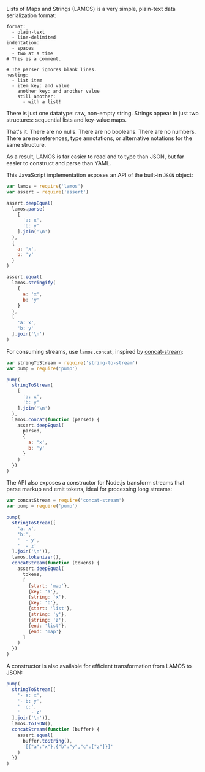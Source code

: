Lists of Maps and Strings (LAMOS) is a very simple, plain-text data serialization format:

```lamos
format:
  - plain-text
  - line-delimited
indentation:
  - spaces
  - two at a time
# This is a comment.

# The parser ignores blank lines.
nesting:
  - list item
  - item key: and value
    another key: and another value
    still another:
      - with a list!
```

There is just one datatype: raw, non-empty string.  Strings appear in just two structures: sequential lists and key-value maps.

That's it.  There are no nulls.  There are no booleans.  There are no numbers.  There are no references, type annotations, or alternative notations for the same structure.

As a result, LAMOS is far easier to read and to type than JSON, but far easier to construct and parse than YAML.

This JavaScript implementation exposes an API of the built-in `JSON` object:

```javascript
var lamos = require('lamos')
var assert = require('assert')

assert.deepEqual(
  lamos.parse(
    [
      'a: x',
      'b: y'
    ].join('\n')
  ),
  {
    a: 'x',
    b: 'y'
  }
)

assert.equal(
  lamos.stringify(
    {
      a: 'x',
      b: 'y'
    }
  ),
  [
    'a: x',
    'b: y'
  ].join('\n')
)
```

For consuming streams, use `lamos.concat`, inspired by [concat-stream](https://www.npmjs.com/package/concat-stream):

```javascript
var stringToStream = require('string-to-stream')
var pump = require('pump')

pump(
  stringToStream(
    [
      'a: x',
      'b: y'
    ].join('\n')
  ),
  lamos.concat(function (parsed) {
    assert.deepEqual(
      parsed,
      {
        a: 'x',
        b: 'y'
      }
    )
  })
)
```

The API also exposes a constructor for Node.js transform streams that parse markup and emit tokens, ideal for processing long streams:

```javascript
var concatStream = require('concat-stream')
var pump = require('pump')

pump(
  stringToStream([
    'a: x',
    'b:',
    '  - y',
    '  - z'
  ].join('\n')),
  lamos.tokenizer(),
  concatStream(function (tokens) {
    assert.deepEqual(
      tokens,
      [
        {start: 'map'},
        {key: 'a'},
        {string: 'x'},
        {key: 'b'},
        {start: 'list'},
        {string: 'y'},
        {string: 'z'},
        {end: 'list'},
        {end: 'map'}
      ]
    )
  })
)
```

A constructor is also available for efficient transformation from LAMOS to JSON:

```javascript
pump(
  stringToStream([
    '- a: x',
    '- b: y',
    '  c:',
    '    - z'
  ].join('\n')),
  lamos.toJSON(),
  concatStream(function (buffer) {
    assert.equal(
      buffer.toString(),
      '[{"a":"x"},{"b":"y","c":["z"]}]'
    )
  })
)
```
